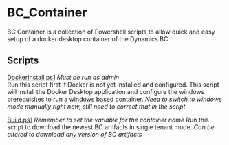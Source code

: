 # BC_Container
BC Container is a collection of Powershell scripts to allow quick and easy setup of a docker desktop container of the Dynamics BC

## Scripts 
[DockerInstall.ps1](https://github.com/MEaly-Icepts/BC_Container/blob/master/DockerInstall.ps1) *Must be run as admin*  
Run this script first if Docker is not yet installed and configured. This script will install the Docker Desktop application and configure the windows prerequisites to run a windows based container. *Need to switch to windows mode manually right now, still need to correct that in the script*

[Build.ps1](https://github.com/MEaly-Icepts/BC_Container/blob/master/Build.ps1) *Remember to set the variable for the container name*
Run this script to download the newest BC artifacts in single tenant mode. *Can be altered to download any version of BC artifacts*

